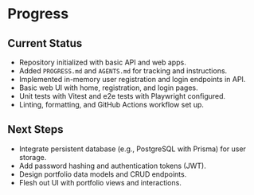 # Progress

## Current Status

- Repository initialized with basic API and web apps.
- Added `PROGRESS.md` and `AGENTS.md` for tracking and instructions.
- Implemented in-memory user registration and login endpoints in API.
- Basic web UI with home, registration, and login pages.
- Unit tests with Vitest and e2e tests with Playwright configured.
- Linting, formatting, and GitHub Actions workflow set up.

## Next Steps

- Integrate persistent database (e.g., PostgreSQL with Prisma) for user storage.
- Add password hashing and authentication tokens (JWT).
- Design portfolio data models and CRUD endpoints.
- Flesh out UI with portfolio views and interactions.
